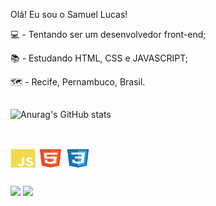 Olá! Eu sou o Samuel Lucas!


💻 - Tentando ser um desenvolvedor front-end;

📚 - Estudando HTML, CSS e JAVASCRIPT;

🗺️ - Recife, Pernambuco, Brasil.

##
![Anurag's GitHub stats](https://github-readme-stats.vercel.app/api?username=SamuLucax&show_icons=true&theme=transparent)
##

<div style="display: inline_block"><br>
  <img align="center" alt="Samuel-Js" height="30" width="40" src="https://raw.githubusercontent.com/devicons/devicon/master/icons/javascript/javascript-plain.svg">
<img align="center" alt="Samuel-HTML" height="30" width="40" src="https://raw.githubusercontent.com/devicons/devicon/master/icons/html5/html5-original.svg">
  <img align="center" alt="Samuel-CSS" height="30" width="40" src="https://raw.githubusercontent.com/devicons/devicon/master/icons/css3/css3-original.svg">
</div>



 
##

<div> 
  <a href="https://instagram.com/samulucaxx" target="_blank"><img src="https://img.shields.io/badge/-Instagram-%23E4405F?style=for-the-badge&logo=instagram&logoColor=white" target="_blank"></a>
  <a href = "dev.slucas04@gmail.com"><img src="https://img.shields.io/badge/-Gmail-%23333?style=for-the-badge&logo=gmail&logoColor=white" target="_blank"></a>
</div>
